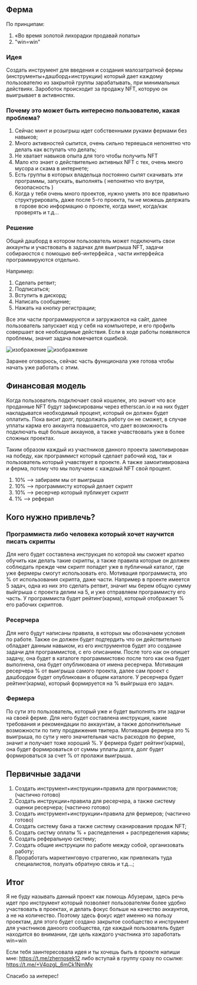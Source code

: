 
## Ферма

По принципам:

1. «Во время золотой лихорадки продавай лопаты»
2. "win=win"

### Идея

Создать инструмент для введения и создания малозатратной фермы (инструменты+дашборд+инструкции) 
который дает каждому пользователю из закрытой группы зарабатывать, при минимальных действиях.
Зароботок происходит за продажу NFT, которую он выигрывает в активностях.


### Почему это может быть интересно пользователю, какая проблема?

1. Сейчас минт и розыгрыш идет собственными руками фермами без навыков;
1. Много активностей сыпится, очень сильно теряешься непонятно что делать как вступать что делать;
2. Не хватает навыков опыта для того чтобы получить NFT
3. Мало кто знает о действительно активных NFT с тех, очень много мусора и скама в интернете;
4. Есть группы в которых владельца постоянно сыпят скачивать эти программы, запускать, выполнять ( непонятно что внутри, безопасность )
5. Когда у тебя очень много проектов, нужно уметь это все правильно структурировать, даже после 5-го проекта, ты не можешь делржать в горове всю информацию о проекте, когда минт, когда/как проверять и т.д...


### Решение

Общий дашборд в котором пользователь может подключить свои аккаунты и участвовать в задачах для выигрыша NFT, задачи собираюстся с помощью веб-интерфейса , части интерфейса программируются отдельно. 

Например:
1. Сделать ретвит;
2. Подписаться;
3. Вступить в дискорд;
4. Написать сообщение;
5. Нажать на кнопку регистрации;

Все эти части программируются и загружаются на сайт, далее пользователь запускает код у себя на компьютере, и его профиль совершает все необходимые действия.
Если в ходе работы появляются проблемы, значит задача помечается ошибкой.

![изображение](https://user-images.githubusercontent.com/17593539/212983441-2ae2523b-cffc-4984-bb9c-371aba1da477.png)
![изображение](https://user-images.githubusercontent.com/17593539/212983468-691cff75-0f74-4b0d-9b87-a30580c8cf94.png)

Заранее оговорюсь, сейчас часть функционала уже готова чтобы начать уже работать с этим.

## Финансовая модель

Когда пользователь подключает свой кошелек, это значит что все проданные NFT будут зафиксированы через etherscan.io и на них будет накладыватся необходимый процент, который он должен будет оплатить. Пока висит долг, продолжать работу он не сможет, в случае уплаты карма его аккаунта повышается, что дает возможность подключать ещё больше аккаунов, а также учавствовать уже в более сложных проектах.

Таким образом каждый из участников данного проекта замотивирован на победу, как программист который сделает рабочий код, так и пользователь который учавствует в проекте. А также замоитивирована и ферма, потому что мы получаем с каждоый NFT свой процент.

1. 10% --> забираем мы от выигрыша
2. 10% --> программисту который делает скрипт
3. 10% --> ресерчер который публикует скрипт
4. 1% --> реферал

## Кого нужно привлечь?

### Программиста либо человека который хочет научится писать скрипты

Для него будет составлена инструкция по которой мы сможет кратко обучить как делать такие скрипты, а также правила которые он должен соблюдать прежде чем скрипт попадет уже в публичный каталог, где уже фермеры смогут использовать его. Мотивация программиста, это % от использования скрипта, даже части.
Например в проекте имеется 5 задач, одна из них это сделать ретвит, значит мы берем общую сумму выйгрыша с проекта делим на 5, и уже отправляем программисту его часть.
У программиста будет рейтинг(карма), который отображает % его рабочих скриптов.

### Ресерчера

Для него будут написаны правила, в которых мы обозначаем условия по работе. Также он должен будет подтердить что он действительно обладает данным навыком, из его инструментов будет это создание задачи для программистов, с его описанием. После того как он опишет задачу, она будет в каталоге программистовю после того как она будет выполнена, она будет опубликована от имена ресерчера. Мотивация ресерчера % от выигрыша самого проекта, далее сам проект с дашбордом будет опубликован в общем каталоге.
У ресерчера будет рейтинг(карма), который формируется на % выйгрыша его задач.

### Фермера

По сути это пользователь, который уже и будет выполнять эти задачи на своей ферме. Для него будет составлена инструкция, какие требования и рекомендации по аккаунтам, а также дополнительные возможности по типу продвижения твитера. Мотивация фермера это % выигрыша, по сути у него значительная часть расходов по ферме, значит и получает тоже хороший %.
У фермера будет рейтинг(карма), она будет формироваться от суммы уплаты долга, долг будет формироваться за счет % от пролажи выигрыша. 

## Первичные задачи

1. Создать инструмент+инструкции+правила для программистов; (частично готово)
2. Создать инструкции+правила для ресерчера, а также систему оценки ресерчера; (частично готово)
3. Создать инструмент+инструкции+правила для фермеров; (частично готово)
4. Создать систему бана а также систему сканирования продаж NFT;
5. Создать систму оплаты % + распеделения + распределения кармы;
6. Создать реферальную систему;
7. Создать общие инструкции по работе между собой, организовать работу;
8. Проработать маркетинговую стратегию, как привлекать туда специалистов, полуать обратную связь и т.д...;

## Итог

Я не буду называть данный проект как помощь Абузерам, здесь речь идет про инструмент который позволяет пользователям более удобно участвовать в проектах, и делать фокус больше на качество аккаунтов, а не на количество. 
Поэтому здесь фокус идет именно на пользу проектам, для этого будет создано закрытое сообщество и инструмент для участников даноого сообщества, где каждый пользователь будет находится во внимании, где цель каждого участника это заработать win=win

Если тебя заинтересовала идея и ты хочешь быть в проекте
напиши мне: https://t.me/zhernosek12 
либо вступай в группу сразу по ссылке: https://t.me/+V4pzgL_6mCk1NmMy

Спасибо за интерес!
